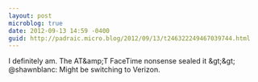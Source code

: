 ```yaml
---
layout: post
microblog: true
date: 2012-09-13 14:59 -0400
guid: http://padraic.micro.blog/2012/09/13/t246322249467039744.html
---
```

I definitely am. The AT&amp;amp;T FaceTime nonsense sealed it &amp;gt;&amp;gt; @shawnblanc: Might be switching to Verizon.
